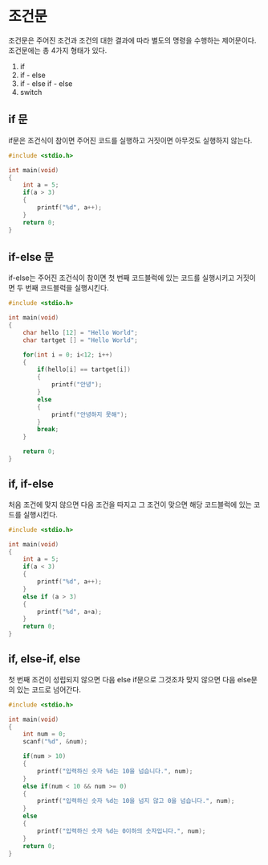 # 조건문
조건문은 주어진 조건과 조건의 대한 결과에 따라 별도의 명령을 수행하는 제어문이다.
조건문에는 총 4가지 형태가 있다.
1. if
2. if - else
3. if - else if - else
4. switch


## if 문
if문은 조건식이 참이면 주어진 코드를 실행하고 거짓이면 아무것도 실행하지 않는다.

```C
#include <stdio.h>

int main(void) 
{
    int a = 5;
    if(a > 3)
    {
        printf("%d", a++);
    }
    return 0;
}
```

## if-else 문
if-else는 주어진 조건식이 참이면
첫 번째 코드블럭에 있는 코드를 실행시키고 거짓이면 두 번째 코드블럭을 실행시킨다.

```C
#include <stdio.h>

int main(void)
{
    char hello [12] = "Hello World";
    char tartget [] = "Hello World";

    for(int i = 0; i<12; i++) 
    {
        if(hello[i] == tartget[i])
        {
            printf("안녕");
        }
        else
        {
            printf("안녕하지 못해");
        }
        break;
    }

    return 0;
}
```

## if, if-else
처음 조건에 맞지 않으면 다음 조건을 따지고 그 조건이 맞으면 해당 코드블럭에 있는 코드를 실행시킨다.

```C
#include <stdio.h>

int main(void) 
{
    int a = 5;
    if(a < 3)
    {
        printf("%d", a++);
    }
    else if (a > 3) 
    {
        printf("%d", a+a);
    }
    return 0;
}
```

## if, else-if, else
첫 번째 조건이 성립되지 않으면 다음 else if문으로 그것조차 맞지 않으면 다음 else문의 있는 코드로 넘어간다.

```C
#include <stdio.h>

int main(void) 
{
    int num = 0;
    scanf("%d", &num);

    if(num > 10) 
    {
        printf("입력하신 숫자 %d는 10을 넘습니다.", num);
    }
    else if(num < 10 && num >= 0)
    {
        printf("입력하신 숫자 %d는 10을 넘지 않고 0을 넘습니다.", num);
    }
    else 
    {
        printf("입력하신 숫자 %d는 0이하의 숫자입니다.", num);
    }
    return 0;
}
```